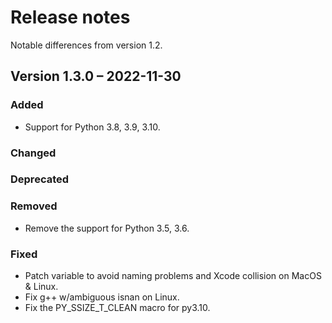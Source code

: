 # Release notes

Notable differences from version 1.2.

## Version 1.3.0 – 2022-11-30

### Added

- Support for Python 3.8, 3.9, 3.10.

### Changed

### Deprecated

### Removed

- Remove the support for Python 3.5, 3.6.
 
### Fixed

- Patch variable to avoid naming problems and Xcode collision on MacOS & Linux.
- Fix g++ w/ambiguous isnan on Linux.
- Fix the PY_SSIZE_T_CLEAN macro for py3.10.
